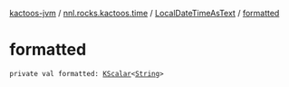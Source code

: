 [kactoos-jvm](../../index.md) / [nnl.rocks.kactoos.time](../index.md) / [LocalDateTimeAsText](index.md) / [formatted](./formatted.md)

# formatted

`private val formatted: `[`KScalar`](../../nnl.rocks.kactoos/-k-scalar.md)`<`[`String`](https://kotlinlang.org/api/latest/jvm/stdlib/kotlin/-string/index.html)`>`